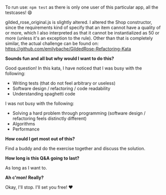 To run use: `npm test` as there is only one user of this particular app, all the testcases! 😄

gilded_rose_original.js is slightly altered. I altered the Shop constructor, since the requirements kind of specify that an item cannot have a quality of or more, which I also interpreted as that it cannot be instantialized as 50 or more (unless it's an exception to the rule). Other than that is completely similar, the actual challenge can be found on: https://github.com/emilybache/GildedRose-Refactoring-Kata

**Sounds fun and all but why would I want to do this?**

Good question! In this kata, I have noticed that I was busy with the following:
* Writing tests (that do not feel arbitrary or useless)
* Software design / refactoring / code readability
* Understanding spaghetti code

I was not busy with the following:
* Solving a hard problem through programming (software design / refactoring feels distinctly different)
* Algorithms
* Performance

**How could I get most out of this?**

Find a buddy and do the exercise together and discuss the solution.

**How long is this Q&A going to last?**

As long as I want to.

**Ah c'mon! Really?**

Okay, I'll stop. I'll set you free! ❤️